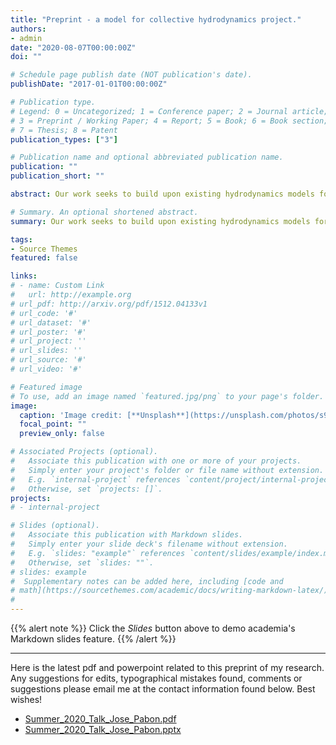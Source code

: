 ```yaml
---
title: "Preprint - a model for collective hydrodynamics project."
authors:
- admin
date: "2020-08-07T00:00:00Z"
doi: ""

# Schedule page publish date (NOT publication's date).
publishDate: "2017-01-01T00:00:00Z"

# Publication type.
# Legend: 0 = Uncategorized; 1 = Conference paper; 2 = Journal article;
# 3 = Preprint / Working Paper; 4 = Report; 5 = Book; 6 = Book section;
# 7 = Thesis; 8 = Patent
publication_types: ["3"]

# Publication name and optional abbreviated publication name.
publication: ""
publication_short: ""

abstract: Our work seeks to build upon existing hydrodynamics models for collective behaviour by adding 2D and 3D force interactions including slender body flow theory and vortex sheets.

# Summary. An optional shortened abstract.
summary: Our work seeks to build upon existing hydrodynamics models for collective behaviour by adding 2D and 3D force interactions including slender body flow theory and vortex sheets.

tags:
- Source Themes
featured: false

links:
# - name: Custom Link
#   url: http://example.org
# url_pdf: http://arxiv.org/pdf/1512.04133v1
# url_code: '#'
# url_dataset: '#'
# url_poster: '#'
# url_project: ''
# url_slides: ''
# url_source: '#'
# url_video: '#'

# Featured image
# To use, add an image named `featured.jpg/png` to your page's folder. 
image:
  caption: 'Image credit: [**Unsplash**](https://unsplash.com/photos/s9CC2SKySJM)'
  focal_point: ""
  preview_only: false

# Associated Projects (optional).
#   Associate this publication with one or more of your projects.
#   Simply enter your project's folder or file name without extension.
#   E.g. `internal-project` references `content/project/internal-project/index.md`.
#   Otherwise, set `projects: []`.
projects:
# - internal-project

# Slides (optional).
#   Associate this publication with Markdown slides.
#   Simply enter your slide deck's filename without extension.
#   E.g. `slides: "example"` references `content/slides/example/index.md`.
#   Otherwise, set `slides: ""`.
# slides: example
#  Supplementary notes can be added here, including [code and 
# math](https://sourcethemes.com/academic/docs/writing-markdown-latex/).
# 
---
```


{{% alert note %}}
Click the *Slides* button above to demo academia's Markdown slides feature.
{{% /alert %}}


---


Here is the latest pdf and powerpoint related to this preprint of my research. Any suggestions for edits, typographical mistakes found, comments or suggestions please email me at the contact information found below. Best wishes!


- [Summer_2020_Talk_Jose_Pabon.pdf][1]
- [Summer_2020_Talk_Jose_Pabon.pptx][2]

[1]:  files/Summer_2020_Talk_Jose_Pabon.pdf
[2]:  files/Summer_2020_Talk_Jose_Pabon.pptx


